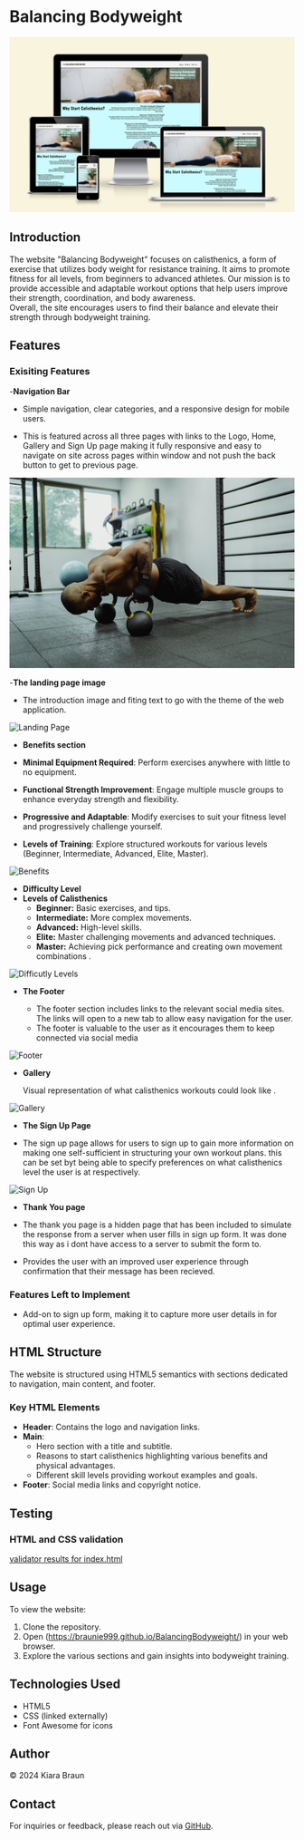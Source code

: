 # Balancing Bodyweight

![Response Mockup](./assets/docs/buggedresponsive-display.png)

## Introduction

The website "Balancing Bodyweight" focuses on calisthenics, a form of exercise that utilizes body weight for resistance training. It aims to promote fitness for all levels, from beginners to advanced athletes. Our mission is to provide accessible and adaptable workout options that help users improve their strength, coordination, and body awareness.  
Overall, the site encourages users to find their balance and elevate their strength through bodyweight training.

## Features

### Exisiting Features

  -__Navigation Bar__

- Simple navigation, clear categories, and a responsive design for mobile users.  

- This is featured across all three pages with links to the Logo, Home, Gallery and Sign Up page making it fully responsive and easy to navigate on site across pages within window and not push the back button to get to previous page.

![Nav Bar](./assets/images/elevated-push-up.jpg)

  -__The landing page image__

- The introduction image and fiting text to go with the theme of the web application.
  
![Landing Page]((https://braunie999.github.io/BalancingBodyweight/))

- __Benefits section__

- __Minimal Equipment Required__: Perform exercises anywhere with little to no equipment.  
- __Functional Strength Improvement__: Engage multiple muscle groups to enhance everyday strength and flexibility.  
- __Progressive and Adaptable__: Modify exercises to suit your fitness level and progressively challenge yourself.  
- __Levels of Training__: Explore structured workouts for various levels (Beginner, Intermediate, Advanced, Elite, Master).  

![Benefits]((https://braunie999.github.io/BalancingBodyweight/))

- __Difficulty Level__
- __Levels of Calisthenics__
  - __Beginner:__ Basic exercises, and tips.
  - __Intermediate:__ More complex movements.
  - __Advanced:__ High-level skills.
  - __Elite:__ Master challenging movements and advanced techniques.
  - __Master:__ Achieving pick performance and creating own movement combinations .

![Difficutly Levels]((https://braunie999.github.io/BalancingBodyweight/))

- __The Footer__

  - The footer section includes links to the relevant social media sites. The links will open to a new tab to allow easy navigation for the user.
  - The footer is valuable to the user as it encourages them to keep connected via social media

![Footer]((https://braunie999.github.io/BalancingBodyweight/))

- __Gallery__

  Visual representation of what calisthenics workouts could look like .  

![Gallery]((https://braunie999.github.io/BalancingBodyweight/))

- __The Sign Up Page__

- The sign up page allows for users to sign up to gain more information on making one self-sufficient in structuring your own workout plans. this can be set byt being able to specify preferences on what calisthenics level the user is at respectively.  

![Sign Up]((https://braunie999.github.io/BalancingBodyweight/))

- __Thank You page__

- The thank you page is a hidden page that has been included to simulate the response from a server when user fills in sign up form. It was done this way as i dont have access to a server to submit the form to.
- Provides the user with an improved user experience through confirmation that their message has been recieved.

### Features Left to Implement

- Add-on to sign up form, making it to capture more user details in for optimal user experience.

## HTML Structure  

The website is structured using HTML5 semantics with sections dedicated to navigation, main content, and footer.  

### Key HTML Elements  

- __Header__: Contains the logo and navigation links.  
- __Main__:  
  - Hero section with a title and subtitle.  
  - Reasons to start calisthenics highlighting various benefits and physical advantages.  
  - Different skill levels providing workout examples and goals.  
- __Footer__: Social media links and copyright notice.  

## Testing
### HTML and CSS validation
[validator results for index.html](https://validator.w3.org/nu/?doc=https%3A%2F%2Fbraunie999.github.io%2FBalancingBodyweight%2F)

## Usage  

To view the website:  

1. Clone the repository.  
2. Open (<https://braunie999.github.io/BalancingBodyweight/>) in your web browser.  
3. Explore the various sections and gain insights into bodyweight training.  

## Technologies Used  

- HTML5  
- CSS (linked externally)  
- Font Awesome for icons  

## Author  

© 2024 Kiara Braun  

## Contact  

For inquiries or feedback, please reach out via [GitHub](https://github.com/braunie999).  
